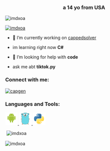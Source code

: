 <h3 align="center">a 14 yo from USA</h3>

<p align="left"> <img src="https://komarev.com/ghpvc/?username=imdxoa&label=Profile%20views&color=0e75b6&style=flat" alt="imdxoa" /> </p>

<p align="left"> <a href="https://github.com/ryo-ma/github-profile-trophy"><img src="https://github-profile-trophy.vercel.app/?username=imdxoa" alt="imdxoa" /></a> </p>

- 🔭 I’m currently working on [cappedsolver](https://github.com/imdxoa/cappedsolver)

- im learning right now **C#**

- 🤝 I’m looking for help with **code**

- ask me abt **tiktok.py**

<h3 align="left">Connect with me:</h3>
<p align="left">
<a href="https://discord.gg/capgen" target="blank"><img align="center" src="https://raw.githubusercontent.com/rahuldkjain/github-profile-readme-generator/master/src/images/icons/Social/discord.svg" alt="capgen" height="30" width="40" /></a>
</p>

<h3 align="left">Languages and Tools:</h3>
<p align="left"> <a href="https://developer.android.com" target="_blank" rel="noreferrer"> <img src="https://raw.githubusercontent.com/devicons/devicon/master/icons/android/android-original-wordmark.svg" alt="android" width="40" height="40"/> </a> <a href="https://golang.org" target="_blank" rel="noreferrer"> <img src="https://raw.githubusercontent.com/devicons/devicon/master/icons/go/go-original.svg" alt="go" width="40" height="40"/> </a> <a href="https://www.python.org" target="_blank" rel="noreferrer"> <img src="https://raw.githubusercontent.com/devicons/devicon/master/icons/python/python-original.svg" alt="python" width="40" height="40"/> </a> </p>

<p>&nbsp;<img align="center" src="https://github-readme-stats.vercel.app/api?username=imdxoa&show_icons=true&locale=en" alt="imdxoa" /></p>

<p><img align="center" src="https://github-readme-streak-stats.herokuapp.com/?user=imdxoa&" alt="imdxoa" /></p>
